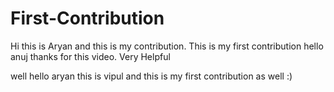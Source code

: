 # First-Contribution
Hi this is Aryan and this is my contribution.
This is my first contribution
hello anuj thanks for this video. Very Helpful

well hello aryan this is vipul and this is my first contribution as well :)
